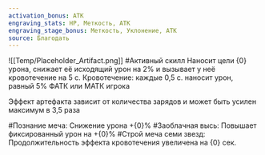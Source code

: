 ```yaml
---
activation_bonus: АТК
engraving_stats: HP, Меткость, АТК
engraving_stage_bonus: Меткость, Уклонение, АТК
source: Благодать
---
```

![[Temp/Placeholder_Artifact.png]]
#Активный скилл
Наносит цели {0} урона, снижает её исходящий урон на 2% и вызывает у неё кровотечение на 5 с.
Кровотечение: каждые 0,5 с. наносит урон, равный 5% ФАТК или МАТК игрока

Эффект артефакта зависит от количества зарядов и может быть усилен максимум в 3,5 раза

#Познание меча: 
Снижение урона +{0}%
#Заоблачная высь: 
Повышает фиксированный урон на +{0}%
#Строй меча семи звезд: 
Продолжительность эффекта кровотечения увеличена на {0} сек.
